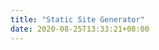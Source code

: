 ```yaml
---
title: "Static Site Generator"
date: 2020-08-25T13:33:21+08:00
---
```


<!--

>>> Hidden Directory <<<

[<Hugo-Documentation>](./Hugo-Documentation/_index)
[<hugo-theme-learn>](./hugo-theme-learn/_index)

-->
